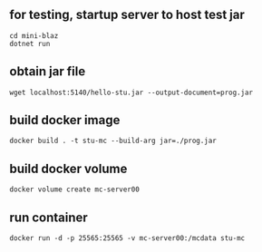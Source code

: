 ## for testing, startup server to host test jar
```
cd mini-blaz
dotnet run
```

## obtain jar file
```
wget localhost:5140/hello-stu.jar --output-document=prog.jar
```


## build docker image
```
docker build . -t stu-mc --build-arg jar=./prog.jar
```

## build docker volume
```
docker volume create mc-server00
```

## run container
```
docker run -d -p 25565:25565 -v mc-server00:/mcdata stu-mc
```

